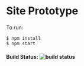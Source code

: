 # Site Prototype

To run: 

```
$ npm install
$ npm start 
```

#### Build Status: ![build status]()